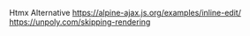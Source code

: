 Htmx Alternative
https://alpine-ajax.js.org/examples/inline-edit/
https://unpoly.com/skipping-rendering
